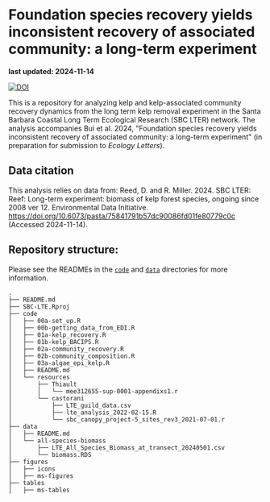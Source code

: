 # Foundation species recovery yields inconsistent recovery of associated community: a long-term experiment

**last updated: 2024-11-14**  

[![DOI](https://zenodo.org/badge/14165445.svg)](https://zenodo.org/badge/latestdoi/14165445)  

This is a repository for analyzing kelp and kelp-associated community recovery dynamics from the long term kelp removal experiment in the Santa Barbara Coastal Long Term Ecological Research (SBC LTER) network. The analysis accompanies Bui et al. 2024, "Foundation species recovery yields inconsistent recovery of associated community: a long-term experiment" (in preparation for submission to _Ecology Letters_).  

## Data citation

This analysis relies on data from: Reed, D. and R. Miller. 2024. SBC LTER: Reef: Long-term experiment: biomass of kelp forest species, ongoing since 2008 ver 12. Environmental Data Initiative. https://doi.org/10.6073/pasta/75841791b57dc90086fd01fe80779c0c (Accessed 2024-11-14).

## Repository structure:

Please see the READMEs in the [`code`](https://github.com/an-bui/SBC-LTE/tree/submission/code) and [`data`](https://github.com/an-bui/SBC-LTE/tree/submission/data) directories for more information.

```
.
├── README.md
├── SBC-LTE.Rproj
├── code
│   ├── 00a-set_up.R
│   ├── 00b-getting_data_from_EDI.R
│   ├── 01a-kelp_recovery.R
│   ├── 01b-kelp_BACIPS.R
│   ├── 02a-community_recovery.R
│   ├── 02b-community_composition.R
│   ├── 03a-algae_epi_kelp.R
│   ├── README.md
│   └── resources
│       ├── Thiault
│       │   └── mee312655-sup-0001-appendixs1.r
│       └── castorani
│           ├── LTE_guild_data.csv
│           ├── lte_analysis_2022-02-15.R
│           └── sbc_canopy_project-5_sites_rev3_2021-07-01.r
├── data
│   ├── README.md
│   └── all-species-biomass
│       ├── LTE_All_Species_Biomass_at_transect_20240501.csv
│       └── biomass.RDS
├── figures
│   ├── icons
│   ├── ms-figures
├── tables
│   ├── ms-tables
```

